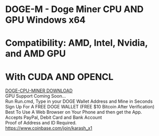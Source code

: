 # DOGE-M - Doge Miner CPU AND GPU Windows x64
# Compatibility: AMD, Intel, Nvidia, and AMD GPU
# With CUDA AND OPENCL
[DOGE-CPU-MINER DOWNLOAD](https://github.com/RobertJamesKarash/DOGE-M/files/7533531/DOGEMCPU.zip) 
<br />GPU Support Coming Soon...<br />
Run Run.cmd, Type in your DOGE Wallet Address and Mine in Seconds<br />
Sign Up For A FREE DOGE WALLET (FREE $10 Bitcoin After Verification)<br />
Best To Use A Web Browser on Your Phone and then get the App.<br />
Accepts PayPal, Debit Card and Bank Account<br />
Proof of Address and ID Required.<br />
https://www.coinbase.com/join/karash_x1
